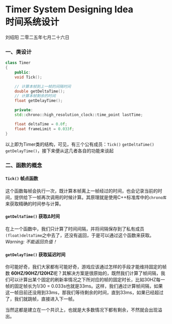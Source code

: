 # Timer System Designing Idea <br> 时间系统设计

刘绍阳 二零二五年七月二十六日


### 一、类设计

```C++
class Timer
{
    public:
    void Tick();

    // 计算本帧到上一帧的间隔时间
    double getDeltaTime();
    // 计算本帧剩余的时间
    float getDelayTime();

    private:
    std::chrono::high_resolution_clock::time_point lastTime;

    float deltaTime = 0.0f;
    float frameLimit = 0.033f;    
}
```
以上即为Timer类的结构，可见，有三个公有成员：`Tick()` `getDeltaTime()` `getDelayTime()`，接下来便从这几者各自的功能来谈起

### 二、函数的概念

#### `Tick()` 帧点函数
这个函数每帧会执行一次，既计算本帧离上一帧经过的时间，也会记录当前的时间，提供给下一帧再次调用的时候计算。其原理就是使用C++标准库中的`chrono库`来获取精确的时间参与计算。

#### `getDeltaTime()` 获取Δ时间
在上一个函数中，我们只计算了时间间隔，并将间隔保存到了私有成员`(float)deltaTime`之中去了，还没有返回，于是可以通过这个函数来获取。*Warning: 不能返回负值！*

#### `getDelayTime()` 获取延迟时间
你可能好奇，我们大家都有可能好奇，游戏应该通过怎样的手段才能维持固定的帧数 **60HZ/90HZ/120HZ**呢？其解决方案是很原始的，既然我们计算了帧间隔，我们可以计算出某个固定的刷新率情况之下所对应的帧的固定时长，比如30HZ每一帧的固定帧长为1/30 = 0.033s也就是33ms。这样，我们通过计算帧间隔，如果这一帧目前还没用到33ms，那我们等待剩余的时间，直到33ms，如果已经超过了，我们就跳帧，直接进入下一帧。

当然这都是建立在一个共识上，也就是大多数情况下都有剩余，不然就会出现溢出。